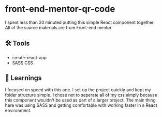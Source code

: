 # front-end-mentor-qr-code
I spent less than 30 minuted putting this simple React component together. All of the source materials are from Front-end mentor

## 🛠 Tools
- create-react-app
- SASS CSS

## 🧠 Learnings
I focused on speed with this one. I set up the project quickly and kept my folder structure simple. I chose not to seperate all of my css simply because this component wouldn't be used as part of a larger project. The main thing here was using SASS and getting comfortable with working faster in a React environment. 

